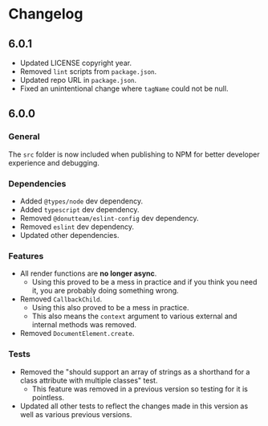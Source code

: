 # Changelog
## 6.0.1

- Updated LICENSE copyright year.
- Removed `lint` scripts from `package.json`.
- Updated repo URL in `package.json`. 
- Fixed an unintentional change where `tagName` could not be null.

## 6.0.0
### General
The `src` folder is now included when publishing to NPM for better developer experience and debugging.

### Dependencies

- Added `@types/node` dev dependency.
- Added `typescript` dev dependency.
- Removed `@donutteam/eslint-config` dev dependency.
- Removed `eslint` dev dependency.
- Updated other dependencies.

### Features

- All render functions are **no longer async**.
	- Using this proved to be a mess in practice and if you think you need it, you are probably doing something wrong.
- Removed `CallbackChild`.  
	- Using this also proved to be a mess in practice.
    - This also means the `context` argument to various external and internal methods was removed.
- Removed `DocumentElement.create`.

### Tests

- Removed the "should support an array of strings as a shorthand for a class attribute with multiple classes" test.
	- This feature was removed in a previous version so testing for it is pointless.
- Updated all other tests to reflect the changes made in this version as well as various previous versions.